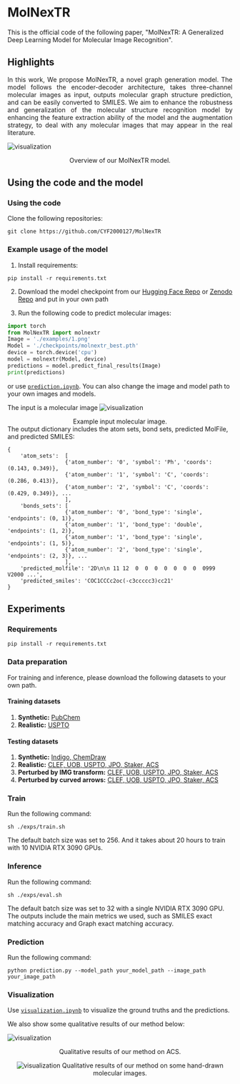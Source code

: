# MolNexTR
This is the official code of the following paper, "MolNexTR: A Generalized Deep Learning Model for Molecular Image Recognition".

## Highlights
<p align="justify">
In this work, We propose MolNexTR, a novel graph generation model. The model follows the encoder-decoder architecture, takes three-channel molecular images as input, outputs molecular graph structure prediction, and can be easily converted to SMILES. We aim to enhance the robustness and generalization of the molecular structure recognition model by enhancing the feature extraction ability of the model and the augmentation strategy, to deal with any molecular images that may appear in the real literature.

[comment]: <> ()
![visualization](figure/arch.png)
<div align="center">
Overview of our MolNexTR model.
</div> 

## Using the code and the model
### Using the code
Clone the following repositories:
```
git clone https://github.com/CYF2000127/MolNexTR
```
### Example usage of the model
1. Install requirements:
```
pip install -r requirements.txt
```

2. Download the model checkpoint from our [Hugging Face Repo](https://huggingface.co/datasets/CYF200127/MolNexTR/blob/main/molnextr_best.pth) or [Zenodo Repo](https://zenodo.org/records/13304899) and put in your own path 

3. Run the following code to predict molecular images:
```python
import torch
from MolNexTR import molnextr
Image = './examples/1.png'
Model = './checkpoints/molnextr_best.pth'
device = torch.device('cpu')
model = molnextr(Model, device)
predictions = model.predict_final_results(Image)
print(predictions)
```
or use [`prediction.ipynb`](prediction.ipynb). You can also change the image and model path to your own images and models.

The input is a molecular image 
![visualization](examples/1.png)
<div align="center",width="50">
Example input molecular image.
</div> 
The output dictionary includes the atom sets, bond sets, predicted MolFile, and predicted SMILES:

``` 
{
    'atom_sets':  [
                  {'atom_number': '0', 'symbol': 'Ph', 'coords': (0.143, 0.349)},
                  {'atom_number': '1', 'symbol': 'C', 'coords': (0.286, 0.413)},
                  {'atom_number': '2', 'symbol': 'C', 'coords': (0.429, 0.349)}, ... 
                  ],
    'bonds_sets': [
                  {'atom_number': '0', 'bond_type': 'single', 'endpoints': (0, 1)},
                  {'atom_number': '1', 'bond_type': 'double', 'endpoints': (1, 2)}, 
                  {'atom_number': '1', 'bond_type': 'single', 'endpoints': (1, 5)}, 
                  {'atom_number': '2', 'bond_type': 'single', 'endpoints': (2, 3)}, ...
                  ],
    'predicted_molfile': '2D\n\n 11 12  0  0  0  0  0  0  0  0999 V2000 ...',
    'predicted_smiles': 'COC1CCCc2oc(-c3ccccc3)cc21'
}   
```




## Experiments

### Requirements
```
pip install -r requirements.txt
```

### Data preparation
For training and inference, please download the following datasets to your own path.
#### Training datasets
1. **Synthetic:**  [PubChem](https://www.dropbox.com/s/mxvm5i8139y5cvk/pubchem.zip?dl=0)
2. **Realistic:**  [USPTO](https://www.dropbox.com/s/3podz99nuwagudy/uspto_mol.zip?dl=0)

#### Testing datasets
1. **Synthetic:**  [Indigo, ChemDraw](https://huggingface.co/datasets/CYF200127/MolNexTR/blob/main/synthetic.zip)
2. **Realistic:**  [CLEF, UOB, USPTO, JPO, Staker, ACS](https://huggingface.co/datasets/CYF200127/MolNexTR/blob/main/real.zip) 
3. **Perturbed by IMG transform:** [CLEF, UOB, USPTO, JPO, Staker, ACS](https://huggingface.co/datasets/CYF200127/MolNexTR/blob/main/perturb_by_imgtransform.zip)
4. **Perturbed by curved arrows:** [CLEF, UOB, USPTO, JPO, Staker, ACS](https://huggingface.co/datasets/CYF200127/MolNexTR/blob/main/perturb_by_arrows.zip)


### Train
Run the following command:
```
sh ./exps/train.sh
```
The default batch size was set to 256. And it takes about 20 hours to train with 10 NVIDIA RTX 3090 GPUs. 

### Inference
Run the following command:
```
sh ./exps/eval.sh
```
The default batch size was set to 32 with a single NVIDIA RTX 3090 GPU.
The outputs include the main metrics we used, such as SMILES exact matching accuracy and Graph exact matching accuracy.

### Prediction
Run the following command:
```
python prediction.py --model_path your_model_path --image_path your_image_path
```
### Visualization
Use [`visualization.ipynb`](visualization.ipynb) to visualize the ground truths and the predictions.

We also show some qualitative results of our method below:

![visualization](figure/vs1.png)
<div align="center">
Qualitative results of our method on ACS.

![visualization](figure/vs3.png)
Qualitative results of our method on some hand-drawn molecular images.
</div> 

